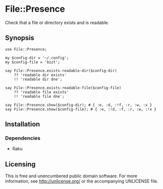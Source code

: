 # File::Presence

Check that a file or directory exists and is readable.


## Synopsis

```perl6
use File::Presence;

my $config-dir = '~/.config';
my $config-file = 'bzzt';

say File::Presence.exists-readable-dir($config-dir)
    ?? 'readable dir exists'
    !! 'readable dir dne';

say File::Presence.exists-readable-file($config-file)
    ?? 'readable file exists'
    !! 'readable file dne';

say File::Presence.show($config-dir); # { :e, :d, :!f, :r, :w, :x }
say File::Presence.show($config-file); # { :e, :!d, :f, :r, :w, :!x }
```


## Installation

### Dependencies

- Raku


Licensing
---------

This is free and unencumbered public domain software. For more
information, see http://unlicense.org/ or the accompanying UNLICENSE file.
